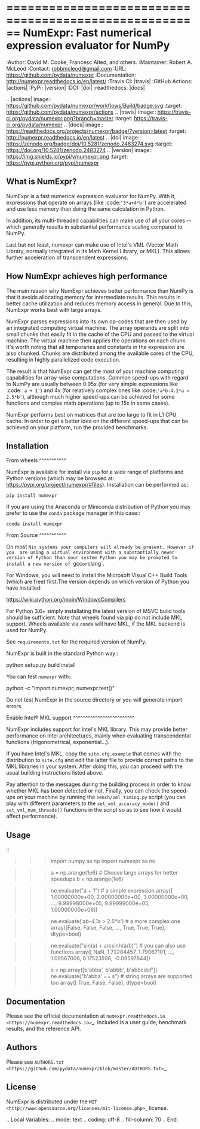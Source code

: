 ======================================================
NumExpr: Fast numerical expression evaluator for NumPy
======================================================

:Author: David M. Cooke, Francesc Alted, and others.
:Maintainer: Robert A. McLeod
:Contact: robbmcleod@gmail.com
:URL: https://github.com/pydata/numexpr
:Documentation: http://numexpr.readthedocs.io/en/latest/
:Travis CI: |travis|
:GitHub Actions: |actions|
:PyPi: |version|
:DOI: |doi|
:readthedocs: |docs|

.. |actions| image:: https://github.com/pydata/numexpr/workflows/Build/badge.svg
        :target: https://github.com/pydata/numexpr/actions
.. |travis| image:: https://travis-ci.org/pydata/numexpr.png?branch=master
        :target: https://travis-ci.org/pydata/numexpr
.. |docs| image:: https://readthedocs.org/projects/numexpr/badge/?version=latest
        :target: http://numexpr.readthedocs.io/en/latest
.. |doi| image:: https://zenodo.org/badge/doi/10.5281/zenodo.2483274.svg
        :target:  https://doi.org/10.5281/zenodo.2483274
.. |version| image:: https://img.shields.io/pypi/v/numexpr.png
        :target: https://pypi.python.org/pypi/numexpr

What is NumExpr?
----------------

NumExpr is a fast numerical expression evaluator for NumPy.  With it,
expressions that operate on arrays (like :code:`'3*a+4*b'`) are accelerated
and use less memory than doing the same calculation in Python.

In addition, its multi-threaded capabilities can make use of all your
cores -- which generally results in substantial performance scaling compared
to NumPy.

Last but not least, numexpr can make use of Intel's VML (Vector Math
Library, normally integrated in its Math Kernel Library, or MKL).
This allows further acceleration of transcendent expressions.


How NumExpr achieves high performance
-------------------------------------

The main reason why NumExpr achieves better performance than NumPy is
that it avoids allocating memory for intermediate results. This
results in better cache utilization and reduces memory access in
general. Due to this, NumExpr works best with large arrays.

NumExpr parses expressions into its own op-codes that are then used by
an integrated computing virtual machine. The array operands are split
into small chunks that easily fit in the cache of the CPU and passed
to the virtual machine. The virtual machine then applies the
operations on each chunk. It's worth noting that all temporaries and
constants in the expression are also chunked. Chunks are distributed among 
the available cores of the CPU, resulting in highly parallelized code 
execution.

The result is that NumExpr can get the most of your machine computing
capabilities for array-wise computations. Common speed-ups with regard
to NumPy are usually between 0.95x (for very simple expressions like
:code:`'a + 1'`) and 4x (for relatively complex ones like :code:`'a*b-4.1*a >
2.5*b'`), although much higher speed-ups can be achieved for some functions 
and complex math operations (up to 15x in some cases).

NumExpr performs best on matrices that are too large to fit in L1 CPU cache. 
In order to get a better idea on the different speed-ups that can be achieved 
on your platform, run the provided benchmarks.

Installation
------------

From wheels
^^^^^^^^^^^

NumExpr is available for install via `pip` for a wide range of platforms and 
Python versions (which may be browsed at: https://pypi.org/project/numexpr/#files). 
Installation can be performed as::

    pip install numexpr

If you are using the Anaconda or Miniconda distribution of Python you may prefer 
to use the `conda` package manager in this case::

    conda install numexpr

From Source
^^^^^^^^^^^

On most `Nix systems your compilers will already be present. However if you 
are using a virtual environment with a substantially newer version of Python than
your system Python you may be prompted to install a new version of `gcc` or `clang`.

For Windows, you will need to install the Microsoft Visual C++ Build Tools 
(which are free) first.The version depends on which version of Python you have 
installed:

https://wiki.python.org/moin/WindowsCompilers

For Python 3.6+ simply installating the latest version of MSVC build tools should 
be sufficient. Note that wheels found via pip do not include MKL support. Wheels 
available via `conda` will have MKL, if the MKL backend is used for NumPy.

See `requirements.txt` for the required version of NumPy.

NumExpr is built in the standard Python way::

  python setup.py build install

You can test `numexpr` with::

  python -c "import numexpr; numexpr.test()"

Do not test NumExpr in the source directory or you will generate import errors.

Enable Intel® MKL support
^^^^^^^^^^^^^^^^^^^^^^^^^

NumExpr includes support for Intel's MKL library. This may provide better 
performance on Intel architectures, mainly when evaluating transcendental 
functions (trigonometrical, exponential...). 

If you have Intel's MKL, copy the `site.cfg.example` that comes with the 
distribution to `site.cfg` and edit the latter file to provide correct paths to 
the MKL libraries in your system.  After doing this, you can proceed with the 
usual building instructions listed above.

Pay attention to the messages during the building process in order to know 
whether MKL has been detected or not.  Finally, you can check the speed-ups on 
your machine by running the `bench/vml_timing.py` script (you can play with 
different parameters to the `set_vml_accuracy_mode()` and `set_vml_num_threads()` 
functions in the script so as to see how it would affect performance).

Usage
-----

::

  >>> import numpy as np
  >>> import numexpr as ne

  >>> a = np.arange(1e6)   # Choose large arrays for better speedups
  >>> b = np.arange(1e6)

  >>> ne.evaluate("a + 1")   # a simple expression
  array([  1.00000000e+00,   2.00000000e+00,   3.00000000e+00, ...,
           9.99998000e+05,   9.99999000e+05,   1.00000000e+06])

  >>> ne.evaluate('a*b-4.1*a > 2.5*b')   # a more complex one
  array([False, False, False, ...,  True,  True,  True], dtype=bool)

  >>> ne.evaluate("sin(a) + arcsinh(a/b)")   # you can also use functions
  array([        NaN,  1.72284457,  1.79067101, ...,  1.09567006,
          0.17523598, -0.09597844])

  >>> s = np.array([b'abba', b'abbb', b'abbcdef'])
  >>> ne.evaluate("b'abba' == s")   # string arrays are supported too
  array([ True, False, False], dtype=bool)


Documentation
-------------

Please see the official documentation at `numexpr.readthedocs.io <https://numexpr.readthedocs.io>`_.
Included is a user guide, benchmark results, and the reference API.


Authors
-------

Please see `AUTHORS.txt <https://github.com/pydata/numexpr/blob/master/AUTHORS.txt>`_.


License
-------

NumExpr is distributed under the `MIT <http://www.opensource.org/licenses/mit-license.php>`_ license.


.. Local Variables:
.. mode: text
.. coding: utf-8
.. fill-column: 70
.. End:
